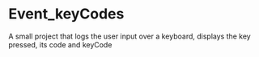 # Event_keyCodes
A small project that logs the user input over a keyboard, displays the key pressed, its code and keyCode
